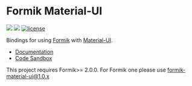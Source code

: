 # Formik Material-UI

![](https://github.com/stackworx/formik-material-ui/workflows/Build%20formik-material-ui/badge.svg)
![](https://github.com/stackworx/formik-material-ui/workflows/Build%20formik-material-ui-lab/badge.svg)
[![license](https://badgen.now.sh/badge/license/MIT)](./LICENSE)

Bindings for using [Formik](https://github.com/jaredpalmer/formik) with [Material-UI](https://mui.com/).

- [Documentation](https://stackworx.github.io/formik-material-ui)
- [Code Sandbox](https://codesandbox.io/s/915qlr56rp)

This project requires Formik>= 2.0.0. For Formik one please use formik-material-ui@1.0.x
